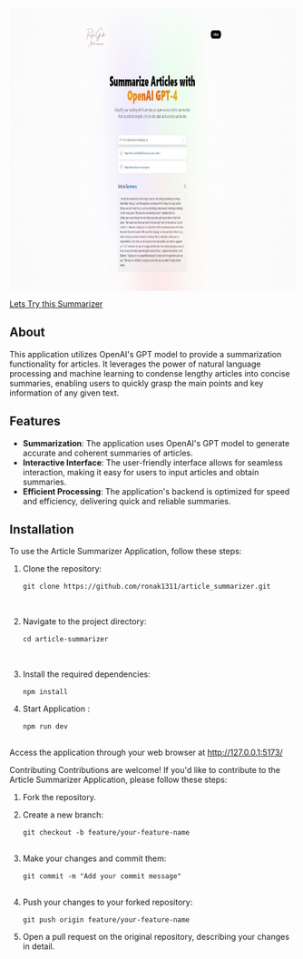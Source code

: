 <img  src="./thumbnail.jpg" height="500px" align="center" />

[Lets Try this Summarizer](https://lets-summarize.surge.sh)


## About
This application utilizes OpenAI's GPT model to provide a summarization functionality for articles. It leverages the power of natural language processing and machine learning to condense lengthy articles into concise summaries, enabling users to quickly grasp the main points and key information of any given text.


## Features

- **Summarization**: The application uses OpenAI's GPT model to generate accurate and coherent summaries of articles.
- **Interactive Interface**: The user-friendly interface allows for seamless interaction, making it easy for users to input articles and obtain summaries.
- **Efficient Processing**: The application's backend is optimized for speed and efficiency, delivering quick and reliable summaries.


## Installation

To use the Article Summarizer Application, follow these steps:

1. Clone the repository:
   ```shell
   git clone https://github.com/ronak1311/article_summarizer.git
   
 

2. Navigate to the project directory:
   ```shell
   cd article-summarizer
   
   
   
3. Install the required dependencies:
   ```shell
   npm install
   
4. Start Application :
   ```shell
   npm run dev
   
   
Access the application through your web browser at http://127.0.0.1:5173/
   
   
Contributing
Contributions are welcome! If you'd like to contribute to the Article Summarizer Application, please follow these steps:

1. Fork the repository.

2. Create a new branch:
   ```shell
   git checkout -b feature/your-feature-name


3. Make your changes and commit them:
   ```shell
   git commit -m "Add your commit message"


4. Push your changes to your forked repository:
   ```shell
   git push origin feature/your-feature-name

5. Open a pull request on the original repository, describing your changes in detail.
